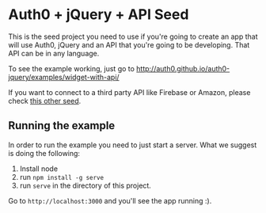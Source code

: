 # Auth0 + jQuery + API Seed

This is the seed project you need to use if you're going to create an app that will use Auth0, jQuery and an API that you're going to be developing. That API can be in any language.

To see the example working, just go to http://auth0.github.io/auth0-jquery/examples/widget-with-api/

If you want to connect to a third party API like Firebase or Amazon, please check [this other seed](https://github.com/auth0/auth0-jquery/tree/gh-pages/examples/widget-with-thirdparty-api).

## Running the example

In order to run the example you need to just start a server. What we suggest is doing the following:

1. Install node
2. run `npm install -g serve`
3. run `serve` in the directory of this project.

Go to `http://localhost:3000` and you'll see the app running :).

